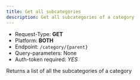 ```yaml
---
title: Get all subcategories
description: Get all subcategories of a category
---
```


- Request-Type: **GET**
- Platform: **BOTH**
- Endpoint: `/category/{parent}`
- Query-parameters: None
- Auth-token required: *YES*

Returns a list of all the subcategories of a category

